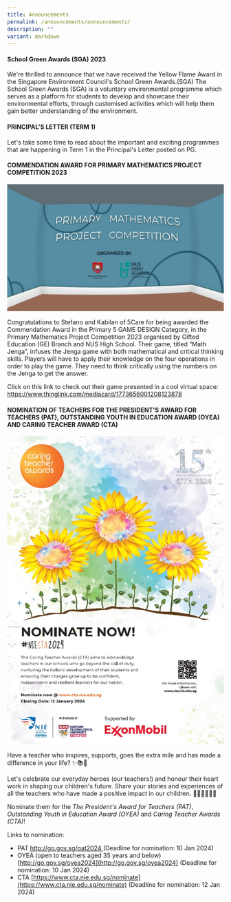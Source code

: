 ```yaml
---
title: Announcements
permalink: /announcements/announcements/
description: ""
variant: markdown
---
```

#### School Green Awards (SGA) 2023
We're thrilled to announce that we have received the Yellow Flame Award in the Singapore Environment Council's School Green Awards.(SGA)
The School Green Awards (SGA) is a voluntary environmental programme which serves as a platform for students to develop and showcase their environmental efforts, through customised activities which will help them gain better understanding of the environment.





#### PRINCIPAL'S LETTER (TERM 1)
Let's take some time to read about the important and exciting programmes that are happening in Term 1 in the Principal's Letter posted on PG.



#### COMMENDATION AWARD FOR PRIMARY MATHEMATICS PROJECT COMPETITION 2023
![](/images/math%20competition1.jpg)

Congratulations to Stefano and Kabilan of 5Care for being awarded the Commendation Award in the Primary 5 GAME DESIGN Category, in the Primary Mathematics Project Competition 2023 organised by Gifted Education (GE) Branch and NUS High School.
Their game, titled “Math Jenga”, infuses the Jenga game with both mathematical and critical thinking skills. Players will have to apply their knowledge on the four operations in order to play the
game. They need to think critically using the numbers on the Jenga to get the answer.

Click on this link to check out their game presented in a cool virtual space: [https://www.thinglink.com/mediacard/1773656001208123878 ](https://www.thinglink.com/mediacard/1773656001208123878 )
 


#### NOMINATION OF TEACHERS FOR THE PRESIDENT'S AWARD FOR TEACHERS (PAT), OUTSTANDING YOUTH IN EDUCATION AWARD (OYEA) AND CARING TEACHER AWARD (CTA)
![](/images/caringteacheraward.jpg)

Have a teacher who inspires, supports, goes the extra mile and has made a difference in your life? ✨📚💖

Let's celebrate our everyday heroes (our teachers!) and honour their heart work in shaping our children's future. Share your stories and experiences of all the teachers who have made a positive impact in our children. 👏🏼💪🏼🥰🥳

Nominate them for the *The President's Award for Teachers (PAT)*, *Outstanding Youth in Education Award (OYEA)* and *Caring Teacher Awards (CTA)*!

Links to nomination:
- PAT [http://go.gov.sg/pat2024 ](http://go.gov.sg/pat2024 )(Deadline for nomination: 10 Jan 2024)
- OYEA (open to teachers aged 35 years and below) [http://go.gov.sg/oyea2024](http://go.gov.sg/oyea2024) (Deadline for nomination: 10 Jan 2024)
- CTA [https://www.cta.nie.edu.sg/nominate](https://www.cta.nie.edu.sg/nominate) (Deadline for nomination: 12 Jan 2024)

